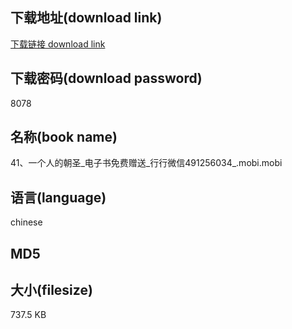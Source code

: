 ## 下载地址(download link)
[下载链接 download link](https://tutu365.netlify.app/?s=41%E3%80%81%E4%B8%80%E4%B8%AA%E4%BA%BA%E7%9A%84%E6%9C%9D%E5%9C%A3_%E7%94%B5%E5%AD%90%E4%B9%A6%E5%85%8D%E8%B4%B9%E8%B5%A0%E9%80%81_%E8%A1%8C%E8%A1%8C%E5%BE%AE%E4%BF%A1491256034_.mobi)

## 下载密码(download password)
8078

## 名称(book name)
41、一个人的朝圣_电子书免费赠送_行行微信491256034_.mobi.mobi

## 语言(language)
chinese

## MD5


## 大小(filesize)
737.5 KB
